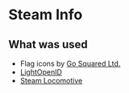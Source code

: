 ﻿Steam Info
==========

What was used
-------------
 * Flag icons by [Go Squared Ltd.](http://www.gosquared.com/)
 * [LightOpenID](https://code.google.com/p/lightopenid/)
 * [Steam Locomotive](https://github.com/Tsukanov/Steam-Locomotive)

